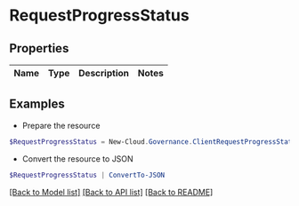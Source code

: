 # RequestProgressStatus
## Properties

Name | Type | Description | Notes
------------ | ------------- | ------------- | -------------

## Examples

- Prepare the resource
```powershell
$RequestProgressStatus = New-Cloud.Governance.ClientRequestProgressStatus 
```

- Convert the resource to JSON
```powershell
$RequestProgressStatus | ConvertTo-JSON
```

[[Back to Model list]](../README.md#documentation-for-models) [[Back to API list]](../README.md#documentation-for-api-endpoints) [[Back to README]](../README.md)

